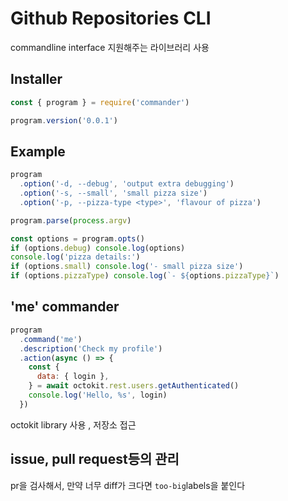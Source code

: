 #  Github Repositories CLI 

commandline interface 지원해주는 라이브러리 사용

## Installer
```javascript
const { program } = require('commander')

program.version('0.0.1')
```

## Example
```javascript
program
  .option('-d, --debug', 'output extra debugging')
  .option('-s, --small', 'small pizza size')
  .option('-p, --pizza-type <type>', 'flavour of pizza')

program.parse(process.argv)

const options = program.opts()
if (options.debug) console.log(options)
console.log('pizza details:')
if (options.small) console.log('- small pizza size')
if (options.pizzaType) console.log(`- ${options.pizzaType}`)
```
## 'me' commander
```javascript
program
  .command('me')
  .description('Check my profile')
  .action(async () => {
    const {
      data: { login },
    } = await octokit.rest.users.getAuthenticated()
    console.log('Hello, %s', login)
  })
```
octokit library 사용 , 저장소 접근

##   issue, pull request등의 관리
pr을 검사해서, 만약 너무 diff가 크다면 `too-big`labels을 붙인다

